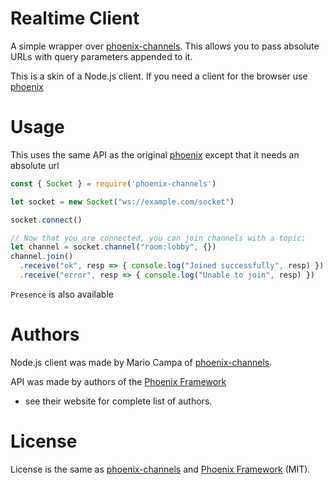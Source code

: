 # Realtime Client
A simple wrapper over [phoenix-channels](github.com/mcampa/phoenix-client). This allows you to pass absolute URLs with query parameters appended to it.

This is a skin of a Node.js client. If you need a client for the browser use [phoenix](https://www.npmjs.com/package/phoenix)

# Usage
This uses the same API as the original [phoenix](https://www.npmjs.com/package/phoenix) except that it needs an absolute url
```javascript
const { Socket } = require('phoenix-channels')

let socket = new Socket("ws://example.com/socket")

socket.connect()

// Now that you are connected, you can join channels with a topic:
let channel = socket.channel("room:lobby", {})
channel.join()
  .receive("ok", resp => { console.log("Joined successfully", resp) })
  .receive("error", resp => { console.log("Unable to join", resp) })
```

`Presence` is also available

# Authors
Node.js client was made by Mario Campa of [phoenix-channels](github.com/mcampa/phoenix-client).

API was made by authors of the [Phoenix Framework](http://www.phoenixframework.org/)
- see their website for complete list of authors.

# License

License is the same as [phoenix-channels](github.com/mcampa/phoenix-client) and [Phoenix Framework](http://www.phoenixframework.org/) (MIT).